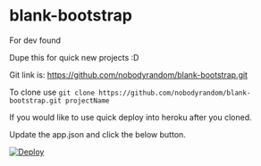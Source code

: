 # blank-bootstrap
For dev found

Dupe this for quick new projects :D

Git link is: https://github.com/nobodyrandom/blank-bootstrap.git

To clone use `git clone https://github.com/nobodyrandom/blank-bootstrap.git projectName`

If you would like to use quick deploy into heroku after you cloned.

Update the app.json and click the below button.

[![Deploy](https://www.herokucdn.com/deploy/button.svg)](https://heroku.com/deploy)